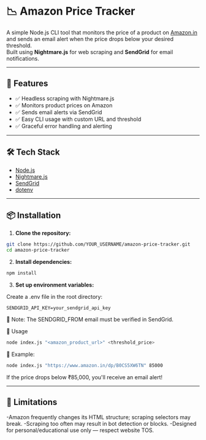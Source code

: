 # 📉 Amazon Price Tracker

A simple Node.js CLI tool that monitors the price of a product on [Amazon.in](https://www.amazon.in) and sends an email alert when the price drops below your desired threshold.   
Built using **Nightmare.js** for web scraping and **SendGrid** for email notifications.

---

## 🚀 Features

- ✅ Headless scraping with Nightmare.js
- ✅ Monitors product prices on Amazon
- ✅ Sends email alerts via SendGrid
- ✅ Easy CLI usage with custom URL and threshold
- ✅ Graceful error handling and alerting

---

## 🛠️ Tech Stack

- [Node.js](https://nodejs.org/)
- [Nightmare.js](https://www.npmjs.com/package/nightmare)
- [SendGrid](https://sendgrid.com/)
- [dotenv](https://www.npmjs.com/package/dotenv)

---

## 📦 Installation

1. **Clone the repository:**

```bash
git clone https://github.com/YOUR_USERNAME/amazon-price-tracker.git
cd amazon-price-tracker
```
2. **Install dependencies:**

```bash
npm install
```

3. **Set up environment variables:**

Create a .env file in the root directory:

```env
SENDGRID_API_KEY=your_sendgrid_api_key
```
🔐 Note: The SENDGRID_FROM email must be verified in SendGrid.

🧪 Usage
```bash
node index.js "<amazon_product_url>" <threshold_price>
```
🔁 Example:
```bash
node index.js "https://www.amazon.in/dp/B0CS5XW6TN" 85000
```
If the price drops below ₹85,000, you'll receive an email alert!

---

## 🚧 Limitations
-Amazon frequently changes its HTML structure; scraping selectors may break.
-Scraping too often may result in bot detection or blocks.
-Designed for personal/educational use only — respect website TOS.

